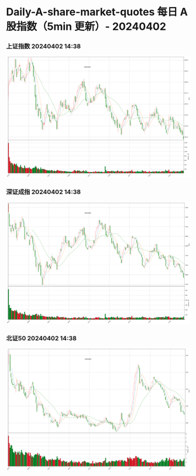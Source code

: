 
# Daily-A-share-market-quotes 每日 A 股指数（5min 更新）- 20240402

### 上证指数 20240402 14:38
![](./fig/2024/4/20240402-sh000001.png)

### 深证成指 20240402 14:38
![](./fig/2024/4/20240402-sz399001.png)

### 北证50 20240402 14:38
![](./fig/2024/4/20240402-bj899050.png)
